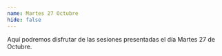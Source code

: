 ```yaml
---
name: Martes 27 Octubre
hide: false
---
```

Aquí podremos disfrutar de las sesiones presentadas el día Martes 27 de Octubre.
